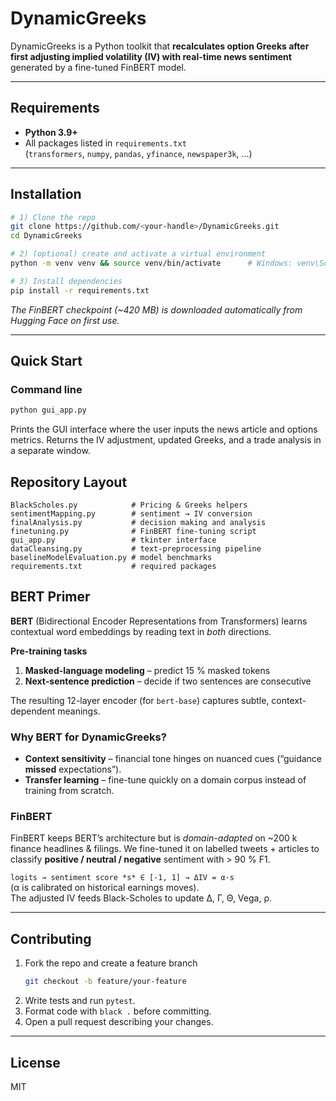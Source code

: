 # DynamicGreeks

DynamicGreeks is a Python toolkit that **recalculates option Greeks after first adjusting implied volatility (IV) with real-time news sentiment** generated by a fine-tuned FinBERT model.

---

## Requirements
* **Python 3.9+**
* All packages listed in `requirements.txt`  
  (`transformers`, `numpy`, `pandas`, `yfinance`, `newspaper3k`, …)

---

## Installation
~~~bash
# 1) Clone the repo
git clone https://github.com/<your-handle>/DynamicGreeks.git
cd DynamicGreeks

# 2) (optional) create and activate a virtual environment
python -m venv venv && source venv/bin/activate      # Windows: venv\Scripts\activate

# 3) Install dependencies
pip install -r requirements.txt
~~~
*The FinBERT checkpoint (~420 MB) is downloaded automatically from Hugging Face on first use.*

---

## Quick Start
### Command line
~~~bash
python gui_app.py 
~~~
Prints the GUI interface where the user inputs the news article and options metrics. Returns the IV adjustment, updated Greeks, and a trade analysis in a separate window.


## Repository Layout
~~~text
BlackScholes.py            # Pricing & Greeks helpers
sentimentMapping.py        # sentiment → IV conversion
finalAnalysis.py           # decision making and analysis 
finetuning.py              # FinBERT fine-tuning script
gui_app.py                 # tkinter interface
dataCleansing.py           # text-preprocessing pipeline
baselineModelEvaluation.py # model benchmarks
requirements.txt           # required packages
~~~


## BERT Primer
**BERT** (Bidirectional Encoder Representations from Transformers) learns contextual word embeddings by reading text in *both* directions.

**Pre-training tasks**  
1. **Masked-language modeling** – predict 15 % masked tokens  
2. **Next-sentence prediction** – decide if two sentences are consecutive  

The resulting 12-layer encoder (for `bert-base`) captures subtle, context-dependent meanings.

### Why BERT for DynamicGreeks?
* **Context sensitivity** – financial tone hinges on nuanced cues (“guidance **missed** expectations”).  
* **Transfer learning** – fine-tune quickly on a domain corpus instead of training from scratch.  

### FinBERT
FinBERT keeps BERT’s architecture but is *domain-adapted* on ~200 k finance headlines & filings. We fine-tuned it on labelled tweets + articles to classify **positive / neutral / negative** sentiment with > 90 % F1.

``logits → sentiment score *s* ∈ [-1, 1] → ΔIV = α·s``  
(α is calibrated on historical earnings moves).  
The adjusted IV feeds Black-Scholes to update Δ, Γ, Θ, Vega, ρ.

---

## Contributing
1. Fork the repo and create a feature branch  
   ~~~bash
   git checkout -b feature/your-feature
   ~~~  
2. Write tests and run `pytest`.  
3. Format code with `black .` before committing.  
4. Open a pull request describing your changes.

---

## License
MIT
